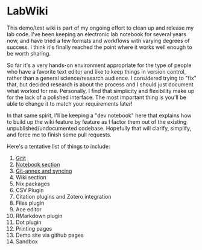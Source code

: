 # LabWiki

This demo/test wiki is part of my ongoing effort to clean up and release my lab
code. I've been keeping an electronic lab notebook for several years now, and
have tried a few formats and workflows with varying degrees of success. I think
it's finally reached the point where it works well enough to be worth sharing.

So far it's a very hands-on environment appropriate for the type of people who
have a favorite text editor and like to keep things in version control, rather
than a general science/research audience. I considered trying to "fix" that,
but decided research is about the process and I should just document what
worked for me. Personally, I find that simplicity and flexibility make up for
the lack of a polished interface. The most important thing is you'll be able to
change it to match your requirements later!

In that same spirit, I'll be keeping a "dev notebook" here that explains how to
build up the wiki feature by feature as I factor them out of the existing
unpublished/undocumented codebase. Hopefully that will clarify, simplify, and
force me to finish some pull requests.

Here's a tentative list of things to include:

01. [Gitit](notebook/2017-03-05_gitit/readme.md)
02. [Notebook section](notebook/2017-03-05_notebook/readme.md)
03. [Git-annex and syncing](notebook/2017-03-08_git-annex/readme.md)
04. Wiki section
05. Nix packages
06. CSV Plugin
07. Citation plugins and Zotero integration
08. Files plugin
19. Ace editor
10. RMarkdown plugin
11. Dot plugin
12. Printing pages
13. Demo site via github pages
14. Sandbox

